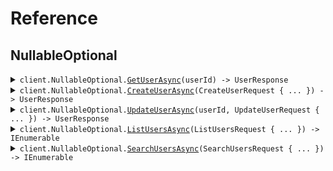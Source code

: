 # Reference
## NullableOptional
<details><summary><code>client.NullableOptional.<a href="/src/SeedNullableOptional/NullableOptional/NullableOptionalClient.cs">GetUserAsync</a>(userId) -> UserResponse</code></summary>
<dl>
<dd>

#### 📝 Description

<dl>
<dd>

<dl>
<dd>

Get a user by ID
</dd>
</dl>
</dd>
</dl>

#### 🔌 Usage

<dl>
<dd>

<dl>
<dd>

```csharp
await client.NullableOptional.GetUserAsync("userId");
```
</dd>
</dl>
</dd>
</dl>

#### ⚙️ Parameters

<dl>
<dd>

<dl>
<dd>

**userId:** `string` 
    
</dd>
</dl>
</dd>
</dl>


</dd>
</dl>
</details>

<details><summary><code>client.NullableOptional.<a href="/src/SeedNullableOptional/NullableOptional/NullableOptionalClient.cs">CreateUserAsync</a>(CreateUserRequest { ... }) -> UserResponse</code></summary>
<dl>
<dd>

#### 📝 Description

<dl>
<dd>

<dl>
<dd>

Create a new user
</dd>
</dl>
</dd>
</dl>

#### 🔌 Usage

<dl>
<dd>

<dl>
<dd>

```csharp
await client.NullableOptional.CreateUserAsync(
    new CreateUserRequest
    {
        Username = "username",
        Email = "email",
        Phone = "phone",
        Address = new Address
        {
            Street = "street",
            City = "city",
            State = "state",
            ZipCode = "zipCode",
            Country = "country",
        },
    }
);
```
</dd>
</dl>
</dd>
</dl>

#### ⚙️ Parameters

<dl>
<dd>

<dl>
<dd>

**request:** `CreateUserRequest` 
    
</dd>
</dl>
</dd>
</dl>


</dd>
</dl>
</details>

<details><summary><code>client.NullableOptional.<a href="/src/SeedNullableOptional/NullableOptional/NullableOptionalClient.cs">UpdateUserAsync</a>(userId, UpdateUserRequest { ... }) -> UserResponse</code></summary>
<dl>
<dd>

#### 📝 Description

<dl>
<dd>

<dl>
<dd>

Update a user (partial update)
</dd>
</dl>
</dd>
</dl>

#### 🔌 Usage

<dl>
<dd>

<dl>
<dd>

```csharp
await client.NullableOptional.UpdateUserAsync(
    "userId",
    new UpdateUserRequest
    {
        Username = "username",
        Email = "email",
        Phone = "phone",
        Address = new Address
        {
            Street = "street",
            City = "city",
            State = "state",
            ZipCode = "zipCode",
            Country = "country",
        },
    }
);
```
</dd>
</dl>
</dd>
</dl>

#### ⚙️ Parameters

<dl>
<dd>

<dl>
<dd>

**userId:** `string` 
    
</dd>
</dl>

<dl>
<dd>

**request:** `UpdateUserRequest` 
    
</dd>
</dl>
</dd>
</dl>


</dd>
</dl>
</details>

<details><summary><code>client.NullableOptional.<a href="/src/SeedNullableOptional/NullableOptional/NullableOptionalClient.cs">ListUsersAsync</a>(ListUsersRequest { ... }) -> IEnumerable<UserResponse></code></summary>
<dl>
<dd>

#### 📝 Description

<dl>
<dd>

<dl>
<dd>

List all users
</dd>
</dl>
</dd>
</dl>

#### 🔌 Usage

<dl>
<dd>

<dl>
<dd>

```csharp
await client.NullableOptional.ListUsersAsync(
    new ListUsersRequest
    {
        Limit = 1,
        Offset = 1,
        IncludeDeleted = true,
        SortBy = "sortBy",
    }
);
```
</dd>
</dl>
</dd>
</dl>

#### ⚙️ Parameters

<dl>
<dd>

<dl>
<dd>

**request:** `ListUsersRequest` 
    
</dd>
</dl>
</dd>
</dl>


</dd>
</dl>
</details>

<details><summary><code>client.NullableOptional.<a href="/src/SeedNullableOptional/NullableOptional/NullableOptionalClient.cs">SearchUsersAsync</a>(SearchUsersRequest { ... }) -> IEnumerable<UserResponse></code></summary>
<dl>
<dd>

#### 📝 Description

<dl>
<dd>

<dl>
<dd>

Search users
</dd>
</dl>
</dd>
</dl>

#### 🔌 Usage

<dl>
<dd>

<dl>
<dd>

```csharp
await client.NullableOptional.SearchUsersAsync(
    new SearchUsersRequest
    {
        Query = "query",
        Department = "department",
        Role = "role",
        IsActive = true,
    }
);
```
</dd>
</dl>
</dd>
</dl>

#### ⚙️ Parameters

<dl>
<dd>

<dl>
<dd>

**request:** `SearchUsersRequest` 
    
</dd>
</dl>
</dd>
</dl>


</dd>
</dl>
</details>
